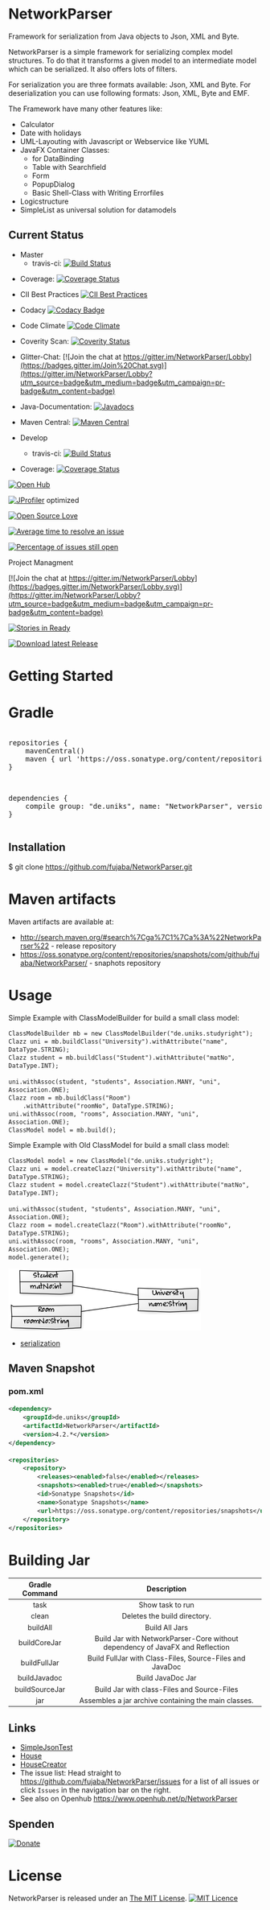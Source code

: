 NetworkParser
=============

Framework for serialization from Java objects to Json, XML and Byte.


NetworkParser is a simple framework for serializing complex model structures. 
To do that it transforms a given model to an intermediate model which can be serialized. It also offers lots of filters.

For serialization you are three formats available: Json, XML and Byte. 
For deserialization you can use following formats: Json, XML, Byte and EMF.

The Framework have many other features like:
- Calculator
- Date with holidays
- UML-Layouting with Javascript or Webservice like YUML
- JavaFX Container Classes:
  - for DataBinding
  - Table with Searchfield
  - Form
  - PopupDialog
  - Basic Shell-Class with Writing Errorfiles
- Logicstructure
- SimpleList as universal solution for datamodels

## Current Status ##
- Master
  - travis-ci: [![Build Status](https://travis-ci.org/fujaba/NetworkParser.svg?branch=master)](https://travis-ci.org/fujaba/NetworkParser)
<!--  - Maven: [![Maven Status](http://se.cs.uni-kassel.de/maven/icon?project=NetworkParser)](http://se.cs.uni-kassel.de/maven/de/uniks/NetworkParser/latest/NetworkParser.jar)-->
  - Coverage: [![Coverage Status](https://coveralls.io/repos/fujaba/NetworkParser/badge.svg?branch=master&service=github)](https://coveralls.io/github/fujaba/NetworkParser?branch=master)
  - CII Best Practices [![CII Best Practices](https://bestpractices.coreinfrastructure.org/projects/561/badge)](https://bestpractices.coreinfrastructure.org/projects/561)
  - Codacy [![Codacy Badge](https://api.codacy.com/project/badge/Grade/03b590f35f334375b890f4261bf80bea)](https://www.codacy.com/app/stefan_7/NetworkParser?utm_source=github.com&amp;utm_medium=referral&amp;utm_content=fujaba/NetworkParser&amp;utm_campaign=Badge_Grade)
  - Code Climate [![Code Climate](https://codeclimate.com/github/fujaba/NetworkParser/badges/gpa.svg)](https://codeclimate.com/github/fujaba/NetworkParser)
  - Coverity Scan: [![Coverity Status](https://scan.coverity.com/projects/8708/badge.svg)](https://scan.coverity.com/projects/fujaba-networkparser)
  - Glitter-Chat: [![Join the chat at https://gitter.im/NetworkParser/Lobby](https://badges.gitter.im/Join%20Chat.svg)](https://gitter.im/NetworkParser/Lobby?utm_source=badge&utm_medium=badge&utm_campaign=pr-badge&utm_content=badge)
  - Java-Documentation: [![Javadocs](http://javadoc.io/badge/de.uniks/NetworkParser.svg)](http://javadoc.io/doc/de.uniks/NetworkParser)
  - Maven Central: [![Maven Central](https://maven-badges.herokuapp.com/maven-central/de.uniks/NetworkParser/badge.svg)](https://maven-badges.herokuapp.com/maven-central/de.uniks/NetworkParser)

- Develop
  - travis-ci: [![Build Status](https://travis-ci.org/fujaba/NetworkParser.svg?branch=develop)](https://travis-ci.org/fujaba/NetworkParser)
<!--  - Maven: [![Maven](http://se.cs.uni-kassel.de/maven/icon?project=NetworkParser&type=snaphots)](http://se.cs.uni-kassel.de/maven/de/uniks/NetworkParser/latest-SNAPSHOT/NetworkParser-SNAPSHOT.jar)-->
  - Coverage: [![Coverage Status](https://coveralls.io/repos/fujaba/NetworkParser/badge.svg?branch=develop&service=github)](https://coveralls.io/github/fujaba/NetworkParser?branch=develop)
  
[![Open Hub](https://www.openhub.net/p/NetworkParser/widgets/project_partner_badge?format=gif&ref=Partner+Badge "Open Hub")](https://www.openhub.net/p/NetworkParser/)

[![JProfiler](https://www.ej-technologies.com/images/product_banners/jprofiler_small.png)](http://www.ej-technologies.com/products/jprofiler/overview.html) optimized

[![Open Source Love](https://badges.frapsoft.com/os/v2/open-source.svg?v=103)](https://github.com/ellerbrock/open-source-badges/)

[![Average time to resolve an issue](http://isitmaintained.com/badge/resolution/fujaba/networkparser.svg)](http://isitmaintained.com/project/fujaba/networkparser "Average time to resolve an issue")

[![Percentage of issues still open](http://isitmaintained.com/badge/open/fujaba/networkparser.svg)](http://isitmaintained.com/project/fujaba/networkparser "Percentage of issues still open")


Project Managment

[![Join the chat at https://gitter.im/NetworkParser/Lobby](https://badges.gitter.im/NetworkParser/Lobby.svg)](https://gitter.im/NetworkParser/Lobby?utm_source=badge&utm_medium=badge&utm_campaign=pr-badge&utm_content=badge)

[![Stories in Ready](https://badge.waffle.io/fujaba/NetworkParser.svg?label=ready)](https://waffle.io/fujaba/NetworkParser)

[![Download latest Release](https://img.shields.io/github/downloads/fujaba/NetworkParser/total.svg)](../../releases)


# Getting Started

# Gradle

<pre>
<!-- insert_code_fragment: gradle.repositories -->
repositories {
    mavenCentral()
    maven { url 'https://oss.sonatype.org/content/repositories/snapshots' }
}
<!-- end_code_fragment: -->
</pre>
<pre>
<!-- insert_code_fragment: gradle.dependencies -->
dependencies {
	compile group: "de.uniks", name: "NetworkParser", version: "latest.integration", classifier:"sources18", changing: true
}
<!-- end_code_fragment: -->
</pre>

## Installation
$ git clone https://github.com/fujaba/NetworkParser.git

# Maven artifacts
Maven artifacts are available at:
- http://search.maven.org/#search%7Cga%7C1%7Ca%3A%22NetworkParser%22 - release repository
- https://oss.sonatype.org/content/repositories/snapshots/com/github/fujaba/NetworkParser/ - snaphots repository

# Usage
Simple Example with ClassModelBuilder for build a small class model:
```
ClassModelBuilder mb = new ClassModelBuilder("de.uniks.studyright");
Clazz uni = mb.buildClass("University").withAttribute("name", DataType.STRING);
Clazz student = mb.buildClass("Student").withAttribute("matNo", DataType.INT);

uni.withAssoc(student, "students", Association.MANY, "uni", Association.ONE);
Clazz room = mb.buildClass("Room")
    .withAttribute("roomNo", DataType.STRING);
uni.withAssoc(room, "rooms", Association.MANY, "uni", Association.ONE);
ClassModel model = mb.build();
```
Simple Example with Old ClassModel for build a small class model:
```
ClassModel model = new ClassModel("de.uniks.studyright");
Clazz uni = model.createClazz("University").withAttribute("name", DataType.STRING);
Clazz student = model.createClazz("Student").withAttribute("matNo", DataType.INT);
        
uni.withAssoc(student, "students", Association.MANY, "uni", Association.ONE);
Clazz room = model.createClazz("Room").withAttribute("roomNo", DataType.STRING);
uni.withAssoc(room, "rooms", Association.MANY, "uni", Association.ONE);
model.generate();
```

![simple class diagram](doc/SimpleClassDiagram.png)

<!---
Here are a simple Usage of IdMap for serialization and deserialization
{{md  '..src/test/java/de/uniks/networkparser/test/SimpleUsage.java[tag=serialization]'}} 
-->

- [serialization](example.adoc "simple Serialization")

## Maven Snapshot
### pom.xml
```xml
<dependency>
	<groupId>de.uniks</groupId>
	<artifactId>NetworkParser</artifactId>
	<version>4.2.*</version>
</dependency>

<repositories>
	<repository>
		<releases><enabled>false</enabled></releases>
		<snapshots><enabled>true</enabled></snapshots>
		<id>Sonatype Snapshots</id>
		<name>Sonatype Snapshots</name>
		<url>https://oss.sonatype.org/content/repositories/snapshots</url>
	</repository>
</repositories>
```
# Building Jar
| Gradle Command | Description |
|:--:|:--:|
| task | Show task to run |
| clean | Deletes the build directory. |
| buildAll | Build All Jars |
| buildCoreJar | Build Jar with NetworkParser-Core without dependency of JavaFX and Reflection |
| buildFullJar | Build FullJar with Class-Files, Source-Files and JavaDoc |
| buildJavadoc | Build JavaDoc Jar |
| buildSourceJar | Build Jar with class-Files and Source-Files |
| jar | Assembles a jar archive containing the main classes.|

## Links
- [SimpleJsonTest](src/test/java/de/uniks/networkparser/test/SimpleJsonTest.java "Sourcecode SimpleJsonTest.java")
- [House](src/test/java/de/uniks/networkparser/test/model/House.java "Sourcecode House.java")
- [HouseCreator](src/test/java/de/uniks/networkparser/test/model/util/HouseCreator.java "Sourcecode HouseCreator.java")
- The issue list: Head straight to https://github.com/fujaba/NetworkParser/issues for a list of all issues or click `Issues` in the navigation bar on the right.
- See also on Openhub https://www.openhub.net/p/NetworkParser

## Spenden
[![Donate](https://img.shields.io/badge/Donate-PayPal-green.svg)](https://www.paypal.com/cgi-bin/webscr?cmd=_s-xclick&hosted_button_id=FSHD59SQ8PR2Y)

# License
NetworkParser is released under an [The MIT License](src/main/resources/Licence.txt). [![MIT Licence](https://badges.frapsoft.com/os/mit/mit.svg?v=103)](https://opensource.org/licenses/mit-license.php)
